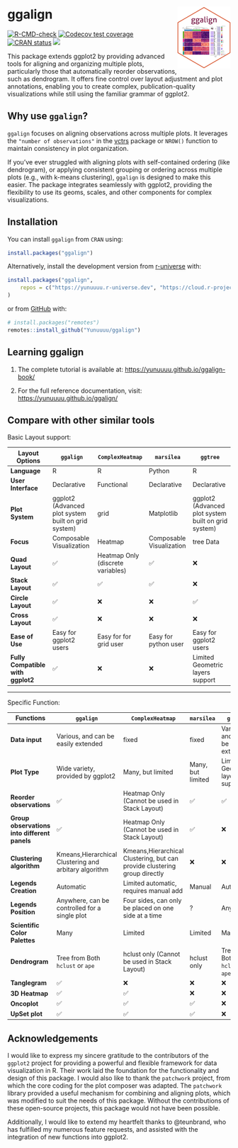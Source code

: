 
<!-- README.md is generated from README.Rmd. Please edit that file -->

# ggalign <a href="https://yunuuuu.github.io/ggalign/"><img src="man/figures/logo.png" align="right" height="139" alt="ggalign website" /></a>

<!-- badges: start -->

[![R-CMD-check](https://github.com/Yunuuuu/ggalign/actions/workflows/R-CMD-check.yaml/badge.svg)](https://github.com/Yunuuuu/ggalign/actions/workflows/R-CMD-check.yaml)
[![Codecov test
coverage](https://codecov.io/gh/Yunuuuu/ggalign/branch/main/graph/badge.svg)](https://app.codecov.io/gh/Yunuuuu/ggalign?branch=main)
[![CRAN
status](https://www.r-pkg.org/badges/version/ggalign)](https://CRAN.R-project.org/package=ggalign)
[![](https://cranlogs.r-pkg.org/badges/ggalign)](https://cran.r-project.org/package=ggalign)
<!-- badges: end -->

This package extends ggplot2 by providing advanced tools for aligning
and organizing multiple plots, particularly those that automatically
reorder observations, such as dendrogram. It offers fine control over
layout adjustment and plot annotations, enabling you to create complex,
publication-quality visualizations while still using the familiar
grammar of ggplot2.

## Why use `ggalign`?

`ggalign` focuses on aligning observations across multiple plots. It
leverages the `"number of observations"` in the
[vctrs](https://vctrs.r-lib.org/reference/vec_size.html) package or
`NROW()` function to maintain consistency in plot organization.

If you’ve ever struggled with aligning plots with self-contained
ordering (like dendrogram), or applying consistent grouping or ordering
across multiple plots (e.g., with k-means clustering), `ggalign` is
designed to make this easier. The package integrates seamlessly with
ggplot2, providing the flexibility to use its geoms, scales, and other
components for complex visualizations.

## Installation

You can install `ggalign` from `CRAN` using:

``` r
install.packages("ggalign")
```

Alternatively, install the development version from
[r-universe](https://yunuuuu.r-universe.dev/ggalign) with:

``` r
install.packages("ggalign",
    repos = c("https://yunuuuu.r-universe.dev", "https://cloud.r-project.org")
)
```

or from [GitHub](https://github.com/Yunuuuu/ggalign) with:

``` r
# install.packages("remotes")
remotes::install_github("Yunuuuu/ggalign")
```

## Learning ggalign

1.  The complete tutorial is available at:
    <https://yunuuuu.github.io/ggalign-book/>

2.  For the full reference documentation, visit:
    <https://yunuuuu.github.io/ggalign/>

## Compare with other similar tools

Basic Layout support:

| Layout Options                    | `ggalign`                                           | `ComplexHeatmap`                  | `marsilea`               | `ggtree`                                            |
|-----------------------------------|-----------------------------------------------------|-----------------------------------|--------------------------|-----------------------------------------------------|
| **Language**                      | R                                                   | R                                 | Python                   | R                                                   |
| **User Interface**                | Declarative                                         | Functional                        | Declarative              | Declarative                                         |
| **Plot System**                   | ggplot2 (Advanced plot system built on grid system) | grid                              | Matplotlib               | ggplot2 (Advanced plot system built on grid system) |
| **Focus**                         | Composable Visualization                            | Heatmap                           | Composable Visualization | tree Data                                           |
| **Quad Layout**                   | ✅                                                  | Heatmap Only (discrete variables) | ✅                       | ❌                                                  |
| **Stack Layout**                  | ✅                                                  | ✅                                | ✅                       | ❌                                                  |
| **Circle Layout**                 | ✅                                                  | ❌                                | ❌                       | ✅                                                  |
| **Cross Layout**                  | ✅                                                  | ❌                                | ❌                       | ❌                                                  |
| **Ease of Use**                   | Easy for ggplot2 users                              | Easy for for grid user            | Easy for python user     | Easy for ggplot2 users                              |
| **Fully Compatible with ggplot2** | ✅                                                  | ❌                                | ❌                       | Limited Geometric layers support                    |

------------------------------------------------------------------------

Specific Function:

| Functions                                    | `ggalign`                                             | `ComplexHeatmap`                                                          | `marsilea`        | `ggtree`                            |
|----------------------------------------------|-------------------------------------------------------|---------------------------------------------------------------------------|-------------------|-------------------------------------|
| **Data input**                               | Various, and can be easily extended                   | fixed                                                                     | fixed             | Various, and can be easily extended |
| **Plot Type**                                | Wide variety, provided by ggplot2                     | Many, but limited                                                         | Many, but limited | Limited Geometric layers support    |
| **Reorder observations**                     | ✅                                                    | Heatmap Only (Cannot be used in Stack Layout)                             | ✅                | ✅                                  |
| **Group observations into different panels** | ✅                                                    | Heatmap Only (Cannot be used in Stack Layout)                             | ✅                | ❌                                  |
| **Clustering algorithm**                     | Kmeans,Hierarchical Clustering and arbitary algorithm | Kmeans,Hierarchical Clustering, but can provide clustering group directly | ❌                | ❌                                  |
| **Legends Creation**                         | Automatic                                             | Limited automatic, requires manual add                                    | Manual            | Automatic                           |
| **Legends Position**                         | Anywhere, can be controlled for a single plot         | Four sides, can only be placed on one side at a time                      | ?                 | Anywhere                            |
| **Scientific Color Palettes**                | Many                                                  | Limited                                                                   | Limited           | Many                                |
| **Dendrogram**                               | Tree from Both `hclust` or `ape`                      | hclust only (Cannot be used in Stack Layout)                              | hclust only       | Tree from Both `hclust` or `ape`    |
| **Tanglegram**                               | ✅                                                    | ❌                                                                        | ❌                | ❌                                  |
| **3D Heatmap**                               | ✅                                                    | ✅                                                                        | ❌                | ❌                                  |
| **Oncoplot**                                 | ✅                                                    | ✅                                                                        | ✅                | ❌                                  |
| **UpSet plot**                               | ✅                                                    | ✅                                                                        | ✅                | ❌                                  |

## Acknowledgements

I would like to express my sincere gratitude to the contributors of the
`ggplot2` project for providing a powerful and flexible framework for
data visualization in R. Their work laid the foundation for the
functionality and design of this package. I would also like to thank the
`patchwork` project, from which the core coding for the plot composer
was adapted. The `patchwork` library provided a useful mechanism for
combining and aligning plots, which was modified to suit the needs of
this package. Without the contributions of these open-source projects,
this package would not have been possible.

Additionally, I would like to extend my heartfelt thanks to @teunbrand,
who has fulfilled my numerous feature requests, and assisted with the
integration of new functions into ggplot2.

